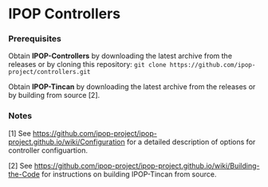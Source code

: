# IPOP Controllers

### Prerequisites

Obtain **IPOP-Controllers** by downloading the latest archive from the releases or by cloning this repository:
```git clone https://github.com/ipop-project/controllers.git```

Obtain **IPOP-Tincan** by downloading the latest archive from the releases or by building from source [2].




### Notes

[1] See https://github.com/ipop-project/ipop-project.github.io/wiki/Configuration for a detailed description of options for controller configuartion.

[2] See https://github.com/ipop-project/ipop-project.github.io/wiki/Building-the-Code for instructions on building IPOP-Tincan from source.
